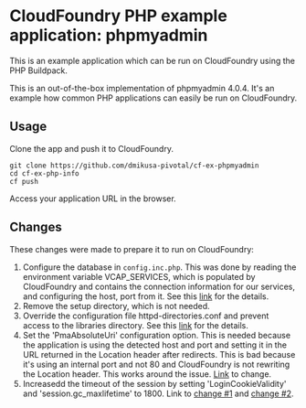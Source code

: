 CloudFoundry PHP example application:  phpmyadmin
=================================================

This is an example application which can be run on CloudFoundry using the PHP Buildpack.

This is an out-of-the-box implementation of phpmyadmin 4.0.4.  It's an example how common PHP applications can easily be run on CloudFoundry.

Usage
-----

Clone the app and push it to CloudFoundry.

```
git clone https://github.com/dmikusa-pivotal/cf-ex-phpmyadmin
cd cf-ex-php-info 
cf push
```

Access your application URL in the browser.

Changes
-------

These changes were made to prepare it to run on CloudFoundry:

1. Configure the database in ```config.inc.php```.  This was done by reading the environment variable VCAP_SERVICES, which is populated by CloudFoundry and contains the connection information for our services, and configuring the host, port from it.  See this [link](https://github.com/dmikusa-pivotal/cf-ex-phpmyadmin/blob/master/htdocs/config.inc.php#L27) for the details.
2. Remove the setup directory, which is not needed.
3. Override the configuration file httpd-directories.conf and prevent access to the libraries directory.  See this [link](https://github.com/dmikusa-pivotal/cf-ex-phpmyadmin/blob/master/config/extra/httpd-directories.conf#L10) for the details.
4. Set the 'PmaAbsoluteUri' configuration option.  This is needed because the application is using the detected host and port and setting it in the URL returned in the Location header after redirects.  This is bad because it's using an internal port and not 80 and CloudFoundry is not rewriting the Location header.  This works around the issue.  [Link](https://github.com/dmikusa-pivotal/cf-ex-phpmyadmin/blob/master/htdocs/config.inc.php#L53) to change.
5. Increasedd the timeout of the session by setting 'LoginCookieValidity' and 'session.gc_maxlifetime' to 1800.  Link to [change #1](https://github.com/dmikusa-pivotal/cf-ex-phpmyadmin/blob/master/htdocs/config.inc.php#L54) and [change #2](https://github.com/dmikusa-pivotal/cf-ex-phpmyadmin/blob/master/config/php.ini#L1443).

